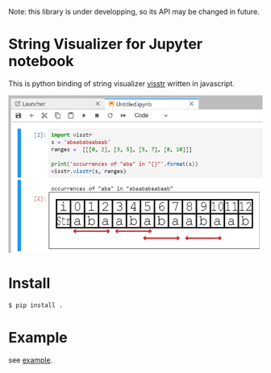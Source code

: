 Note: this library is under developping, so its API may be changed in future.

# String Visualizer for Jupyter notebook

This is python binding of string visualizer [visstr](https://github.com/kg86/visstr) written in javascript.

![](others/example.png)

# Install

```bash
$ pip install .
```

# Example

see [example](examples/occ.ipynb).
